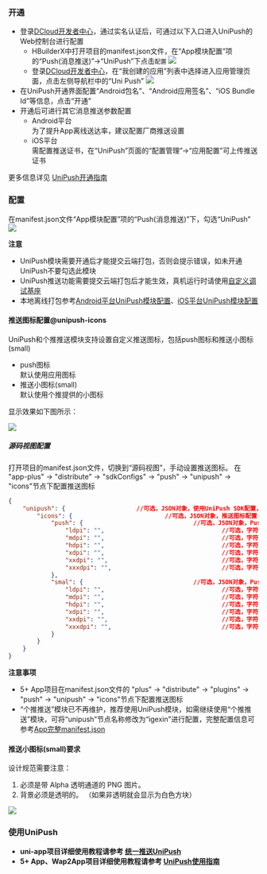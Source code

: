 ### 开通  
- 登录[DCloud开发者中心](https://dev.dcloud.net.cn/)，通过实名认证后，可通过以下入口进入UniPush的Web控制台进行配置
  + HBuilderX中打开项目的manifest.json文件，在“App模块配置”项的“Push(消息推送)”->“UniPush”下点击`配置`
  ![](https://native-res.dcloud.net.cn/images/uniapp/push/unipush-hx-config.png)
  + 登录[DCloud开发者中心](https://dev.dcloud.net.cn/)，在“我创建的应用”列表中选择进入应用管理页面，点击左侧导航栏中的“Uni Push”
  ![](https://native-res.dcloud.net.cn/images/uniapp/push/unipush-web-config.png)
- 在UniPush开通界面配置“Android包名”、“Android应用签名”、“iOS Bundle Id”等信息，点击“开通”
- 开通后可进行其它消息推送参数配置
  + Android平台  
    为了提升App离线送达率，建议配置厂商推送设置
  + iOS平台  
    需配置推送证书，在“UniPush”页面的“配置管理”->“应用配置”可上传推送证书
    

更多信息详见 [UniPush开通指南](https://ask.dcloud.net.cn/article/35716)


### 配置  
在manifest.json文件“App模块配置”项的“Push(消息推送)”下，勾选“UniPush”
![](https://native-res.dcloud.net.cn/images/uniapp/push/unipush-manifest.png)

**注意**  
- UniPush模块需要开通后才能提交云端打包，否则会提示错误，如未开通UniPush不要勾选此模块
- UniPush推送功能需要提交云端打包后才能生效，真机运行时请使用[自定义调试基座](https://ask.dcloud.net.cn/article/35115)
- 本地离线打包参考[Android平台UniPush模块配置](https://nativesupport.dcloud.net.cn/AppDocs/usemodule/androidModuleConfig/push)、[iOS平台UniPush模块配置](https://nativesupport.dcloud.net.cn/AppDocs/usemodule/iOSModuleConfig/push)


#### 推送图标配置@unipush-icons
UniPush和个推推送模块支持设置自定义推送图标，包括push图标和推送小图标(small)
- push图标  
默认使用应用图标
- 推送小图标(small)  
默认使用个推提供的小图标

显示效果如下图所示：  

![](https://native-res.dcloud.net.cn/images/uniapp/push/custom_push_icon/custom_push_icon_small_instructions.png)  

##### 源码视图配置  
打开项目的manifest.json文件，切换到“源码视图”，手动设置推送图标。
在 "app-plus" -> "distribute" -> "sdkConfigs" -> "push" -> "unipush" -> "icons"节点下配置推送图标
```json  
{
    "unipush": {                    //可选，JSON对象，使用UniPush SDK配置，无需手动配置参数，云端打包自动获取配置参数
        "icons": {                          //可选，JSON对象，推送图标配置
            "push": {                               //可选，JSON对象，Push图标配置
                "ldpi": "",                                 //可选，字符串类型，普通屏设备推送图标路径，分辨率要求48x48
                "mdpi": "",                                 //可选，字符串类型，大屏设备设备推送图标路径，分辨率要求48x48
                "hdpi": "",                                 //可选，字符串类型，高分屏设备推送图标路径，分辨率要求72x72
                "xdpi": "",                                 //可选，字符串类型，720P高分屏设备推送图标路径，分辨率要求96x96
                "xxdpi": "",                                //可选，字符串类型，1080P高密度屏幕推送图标路径，分辨率要求144x144
                "xxxdpi": "",                               //可选，字符串类型，4K屏设备推送图标路径，分辨率要求192x192
            },
            "smal": {                               //可选，JSON对象，Push小图标配置
                "ldpi": "",                                 //可选，字符串类型，普通屏设备推送小图标路径，分辨率要求18x18
                "mdpi": "",                                 //可选，字符串类型，大屏设备设备推送小图标路径，分辨率要求24x24
                "hdpi": "",                                 //可选，字符串类型，高分屏设备推送小图标路径，分辨率要求36x36
                "xdpi": "",                                 //可选，字符串类型，720P高分屏设备推送小图标路径，分辨率要求48x48
                "xxdpi": "",                                //可选，字符串类型，1080P高密度屏幕推送小图标路径，分辨率要求72x72
                "xxxdpi": "",                               //可选，字符串类型，4K屏设备推送小图标路径，分辨率要求96x96
            }
        }
    }
}
```

**注意事项**  
- 5+ App项目在manifest.json文件的 "plus" -> "distribute" -> "plugins" -> "push" -> "unipush" -> "icons"节点下配置推送图标  
- “个推推送”模块已不再维护，推荐使用UniPush模块，如需继续使用“个推推送”模块，可将“unipush”节点名称修改为“igexin”进行配置，完整配置信息可参考[App完整manifest.json](/collocation/manifest-app)  


#### 推送小图标(small)要求
设计规范需要注意：
1. 必须是带 Alpha 透明通道的 PNG 图片。 
2. 背景必须是透明的。 （如果非透明就会显示为白色方块）  

![](http://partner-dcloud-native.oss-cn-hangzhou.aliyuncs.com/images/uniapp/push/unipsuh_small_icon_style.png.png) 




### 使用UniPush
- **uni-app项目详细使用教程请参考 [统一推送UniPush](https://uniapp.dcloud.io/unipush)**
- **5+ App、Wap2App项目详细使用教程请参考 [UniPush使用指南](https://ask.dcloud.net.cn/article/35622)**

